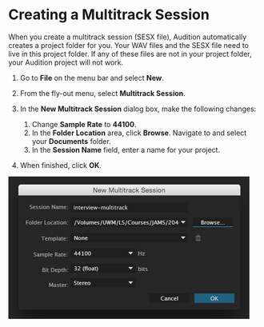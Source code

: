 # Creating a Multitrack Session

When you create a multitrack session \(SESX file\), Audition automatically creates a project folder for you. Your WAV files and the SESX file need to live in this project folder. If any of these files are not in your project folder, your Audition project will not work.

1. Go to **File** on the menu bar and select **New**.
2. From the fly-out menu, select **Multitrack Session**.
3. In the **New Multitrack Session** dialog box, make the following changes:  
   1. Change **Sample Rate** to **44100**.  
   2. In the **Folder Location** area, click **Browse**. Navigate to and select your **Documents** folder.  
   3. In the **Session Name** field, enter a name for your project.

4. When finished, click **OK**.

![Creating a Multitrack Session.](/assets/creating-multitrack-session.png)

